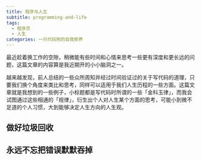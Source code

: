 ```yaml
---
title: 程序与人生
subtitle: programming-and-life
tags:
  - 程序员
  - 人生
categories: 一只代码狗的自我修养
---
```

最近趁着换工作的空隙，稍微能有些时间和心情来思考一些更有深度和更长远的问题，这篇文章的内容算是我近期开的小小脑洞之一。

越来越发现，前人总结的一些众所周知并经过时间验证过的关于写代码的道理，只要我们换个角度来类比和思考，同样可以适用于我们人生历程的一些方面。这篇文章就是我想到的一些例子，小标题都是写代码时所谓的一些「金科玉律」，而我会试图通过这些相通的「规律」，衍生出个人对人生某个方面的思考，可能小到微不足道的个人习惯，大到能够决定人生方向的人生观。

<!-- more -->

## 做好垃圾回收

## 永远不忘把错误默默吞掉
